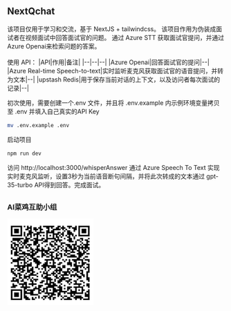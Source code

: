 ## NextQchat
该项目仅用于学习和交流，基于 NextJS + tailwindcss。
该项目作用为伪装成面试者在视频面试中回答面试官的问题。
通过 Azure STT 获取面试官提问，并通过 Azure Openai来检索问题的答案。 
<br>
<br>
使用 API：
|API|作用|备注|
|--|--|--|
|Azure Openai|回答面试官的提问|--|
|Azure Real-time Speech-to-text|实时监听麦克风获取面试官的语音提问，并转为文本|--|
|upstash Redis|用于保存当前对话的上下文，以及访问者每次面试的记录|--|
  
初次使用，需要创建一个.env 文件，并且将 .env.example 内示例环境变量拷贝至 .env 并填入自己真实的API Key

```bash
mv .env.example .env
```

启动项目
```bash
npm run dev
```

访问 http://localhost:3000/whisperAnswer
通过 Azure Speech To Text 实现实时麦克风监听，设置3秒为当前语音断句间隔，并将此次转成的文本通过 gpt-35-turbo API得到回答。完成面试。


##

### AI菜鸡互助小组
<img src="/public/images/wechat_group.jpg" alt="wechat group" width="200px" height="200px">
